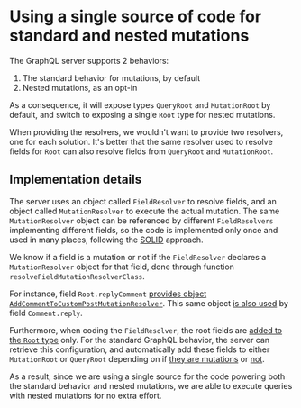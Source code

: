 # Using a single source of code for standard and nested mutations

The GraphQL server supports 2 behaviors:

1. The standard behavior for mutations, by default
2. Nested mutations, as an opt-in

As a consequence, it will expose types `QueryRoot` and `MutationRoot` by default, and switch to exposing a single `Root` type for nested mutations.

When providing the resolvers, we wouldn't want to provide two resolvers, one for each solution. It's better that the same resolver used to resolve fields for `Root` can also resolve fields from `QueryRoot` and `MutationRoot`.

## Implementation details

The server uses an object called `FieldResolver` to resolve fields, and an object called `MutationResolver` to execute the actual mutation. The same `MutationResolver` object can be referenced by different `FieldResolvers` implementing different fields, so the code is implemented only once and used in many places, following the [SOLID](https://en.wikipedia.org/wiki/SOLID) approach.

We know if a field is a mutation or not if the `FieldResolver` declares a `MutationResolver` object for that field, done through function `resolveFieldMutationResolverClass`.

For instance, field `Root.replyComment` [provides object `AddCommentToCustomPostMutationResolver`](https://github.com/PoPSchema/comment-mutations/blob/a5e1b03a8ca3f7723d990ba6d63c19b7f32c8c8d/src%2FFieldResolvers%2FRootFieldResolver.php#L65). This same object [is also used](https://github.com/PoPSchema/comment-mutations/blob/a5e1b03a8ca3f7723d990ba6d63c19b7f32c8c8d/src%2FFieldResolvers%2FCommentFieldResolver.php#L96) by field `Comment.reply`.

Furthermore, when coding the `FieldResolver`, the root fields are [added to the `Root` type](https://github.com/PoPSchema/comment-mutations/blob/a5e1b03a8ca3f7723d990ba6d63c19b7f32c8c8d/src%2FFieldResolvers%2FRootFieldResolver.php#L21) only. For the standard GraphQL behavior, the server can retrieve this configuration, and automatically add these fields to either `MutationRoot` or `QueryRoot` depending on if [they are mutations](https://github.com/GraphQLByPoP/graphql-server/blob/ece4d883a7e720ebb51f07b84efa94c0bbaa243c/src%2FTypeResolvers%2FMutationRootTypeResolver.php#L42) or [not](https://github.com/GraphQLByPoP/graphql-server/blob/a26eed6e6fa9facc7c56e35b666113d834529d4a/src%2FTypeResolvers%2FQueryRootTypeResolver.php#L42). 

As a result, since we are using a single source for the code powering both the standard behavior and nested mutations, we are able to execute queries with nested mutations for no extra effort.
